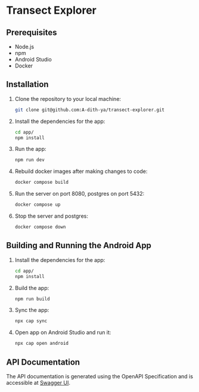 # Transect Explorer

## Prerequisites

- Node.js
- npm
- Android Studio
- Docker

## Installation

1. Clone the repository to your local machine:

   ```bash
   git clone git@github.com:A-dith-ya/transect-explorer.git
   ```

2. Install the dependencies for the app:

   ```bash
   cd app/
   npm install
   ```

3. Run the app:

   ```bash
   npm run dev
   ```

4. Rebuild docker images after making changes to code:

   ```bash
   docker compose build
   ```

5. Run the server on port 8080, postgres on port 5432:

   ```bash
   docker compose up
   ```

6. Stop the server and postgres:

   ```bash
   docker compose down
   ```

## Building and Running the Android App

1. Install the dependencies for the app:

   ```bash
   cd app/
   npm install
   ```

2. Build the app:

   ```bash
   npm run build
   ```

3. Sync the app:

   ```bash
   npx cap sync
   ```

4. Open app on Android Studio and run it:

   ```bash
   npx cap open android
   ```

## API Documentation

The API documentation is generated using the OpenAPI Specification and is accessible at [Swagger UI](http://localhost:8080/swagger-ui/index.html).
